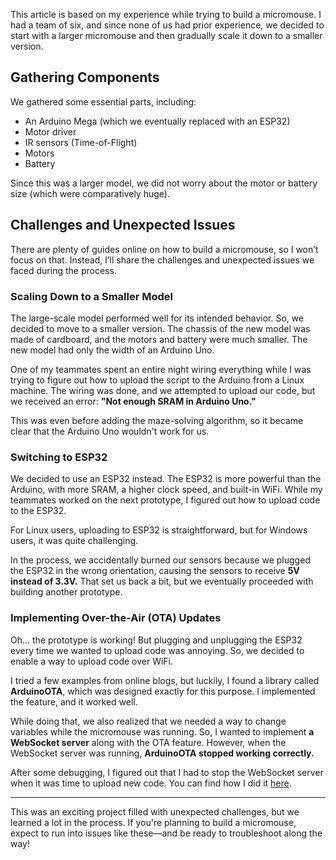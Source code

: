 This article is based on my experience while trying to build a micromouse. I had a team of six, and since none of us had prior experience, we decided to start with a larger micromouse and then gradually scale it down to a smaller version.

## Gathering Components

We gathered some essential parts, including:

- An Arduino Mega (which we eventually replaced with an ESP32)
- Motor driver
- IR sensors (Time-of-Flight)
- Motors
- Battery

Since this was a larger model, we did not worry about the motor or battery size (which were comparatively huge).

## Challenges and Unexpected Issues

There are plenty of guides online on how to build a micromouse, so I won’t focus on that. Instead, I’ll share the challenges and unexpected issues we faced during the process.

### Scaling Down to a Smaller Model

The large-scale model performed well for its intended behavior. So, we decided to move to a smaller version. The chassis of the new model was made of cardboard, and the motors and battery were much smaller. The new model had only the width of an Arduino Uno.

One of my teammates spent an entire night wiring everything while I was trying to figure out how to upload the script to the Arduino from a Linux machine. The wiring was done, and we attempted to upload our code, but we received an error: **"Not enough SRAM in Arduino Uno."**

This was even before adding the maze-solving algorithm, so it became clear that the Arduino Uno wouldn't work for us.

### Switching to ESP32

We decided to use an ESP32 instead. The ESP32 is more powerful than the Arduino, with more SRAM, a higher clock speed, and built-in WiFi. While my teammates worked on the next prototype, I figured out how to upload code to the ESP32.

For Linux users, uploading to ESP32 is straightforward, but for Windows users, it was quite challenging.

In the process, we accidentally burned our sensors because we plugged the ESP32 in the wrong orientation, causing the sensors to receive **5V instead of 3.3V.** That set us back a bit, but we eventually proceeded with building another prototype.

### Implementing Over-the-Air (OTA) Updates

Oh... the prototype is working! But plugging and unplugging the ESP32 every time we wanted to upload code was annoying. So, we decided to enable a way to upload code over WiFi.

I tried a few examples from online blogs, but luckily, I found a library called **ArduinoOTA**, which was designed exactly for this purpose. I implemented the feature, and it worked well.

While doing that, we also realized that we needed a way to change variables while the micromouse was running. So, I wanted to implement **a WebSocket server** along with the OTA feature. However, when the WebSocket server was running, **ArduinoOTA stopped working correctly.**

After some debugging, I figured out that I had to stop the WebSocket server when it was time to upload new code. You can find how I did it [here]("/Websocket-and-OTA-code-update/").



---

This was an exciting project filled with unexpected challenges, but we learned a lot in the process. If you're planning to build a micromouse, expect to run into issues like these—and be ready to troubleshoot along the way!

